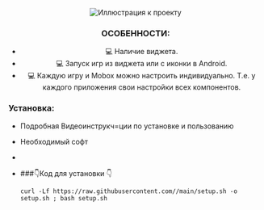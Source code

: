 

<div align="center">
   
![Иллюстрация к проекту](https://github.com/Sanders-WEG/Dop-img/blob/main/menu_1.png)

### ОСОБЕННОСТИ:
- :computer: Наличие виджета.
- :computer: Запуск игр из виджета или с иконки в Android.
- :computer: Каждую игру и Mobox можно настроить индивидуально. Т.е. у каждого приложения свои настройки всех компонентов.

</div>
<div align="left">

### Установка:

- Подробная Видеоинструкч=ции по установке и пользованию 
- Необходимый софт

- 
-  ###👇Код для установки 👇

   ```
   curl -Lf https://raw.githubusercontent.com//main/setup.sh -o setup.sh ; bash setup.sh
    ```





